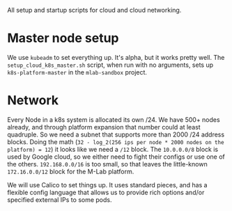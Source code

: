 All setup and startup scripts for cloud and cloud networking.

# Master node setup

We use `kubeadm` to set everything up.  It's alpha, but it works pretty well.
The `setup_cloud_k8s_master.sh` script, when run with no arguments, sets up
`k8s-platform-master` in the `mlab-sandbox` project.

# Network

Every Node in a k8s system is allocated its own /24. We have 500+ nodes already,
and through platform expansion that number could at least quadruple. So we need
a subnet that supports more than 2000 /24 address blocks. Doing the math (`32 -
log_2(256 ips per node * 2000 nodes on the platform) = 12`) it looks like we
need a `/12` block.  The `10.0.0.0/8` block is used by Google cloud, so we either need to fight their configs or use one of the others.  `192.168.0.0/16` is too small, so that leaves the little-known `172.16.0.0/12` block for the M-Lab platform.

We will use Calico to set things up. It uses standard pieces, and has a flexible
config language that allows us to provide rich options and/or specified external
IPs to some pods.
